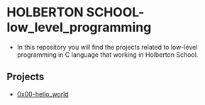 # HOLBERTON SCHOOL- low_level_programming

  - In this repository you will find the projects related to low-level programming in C language that working in Holberton School. 

## Projects 

   - [0x00-hello_world](https://github.com/roberlg/holbertonschool-low_level_programming/tree/main/0x00-hello_world)

